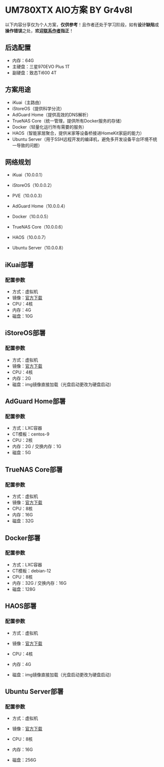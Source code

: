 # UM780XTX AIO方案 BY Gr4v8l

以下内容分享仅为个人方案，**仅供参考**！且作者还处于学习阶段，如有**设计缺陷**或**操作错误**之处，**欢迎[联系作者](https://github.com/gr4v8l)指正**！

## 后选配置

- 内存：64G
- 主硬盘：三星970EVO Plus 1T
- 副硬盘：致态Ti600 4T

## 方案用途

- iKuai（主路由）
- iStoreOS（提供科学分流）
- AdGuard Home（提供高效的DNS解析）
- TrueNAS Core（统一管理，提供所有Docker服务的存储）
- Docker（轻量化运行所有需要的服务）
- HAOS（智能家居聚合，提供米家等设备桥接进HomeKit家庭的能力）
- Ubuntu Server（用于SSH远程开发的编译机，避免多开发设备平台环境不统一导致的问题）

## 网络规划

- iKuai（10.0.0.1）
- iStoreOS（10.0.0.2）
- PVE（10.0.0.3）
- AdGuard Home（10.0.0.4）
- Docker（10.0.0.5）
- TrueNAS Core（10.0.0.6）

- HAOS（10.0.0.7）
- Ubuntu Server（10.0.0.8）

## iKuai部署

### 配置参数

- 方式：虚拟机
- 镜像：[官方下载](https://www.ikuai8.com/component/download)
- CPU：4核
- 内存：4G
- 磁盘：10G

## iStoreOS部署

### 配置参数

- 方式：虚拟机
- 镜像：[官方下载](https://fw.koolcenter.com/iStoreOS/)
- CPU：4核
- 内存：2G
- 磁盘：img镜像直接加载（光盘启动更改为硬盘启动）

## AdGuard Home部署

### 配置参数

- 方式：LXC容器
- CT模板：centos-9
- CPU：2核
- 内存：2G / 交换内存：1G
- 磁盘：5G

## TrueNAS Core部署

### 配置参数

- 方式：虚拟机
- 镜像：[官方下载](https://www.truenas.com/download-truenas-core/)
- CPU：8核
- 内存：16G
- 磁盘：32G

## Docker部署

### 配置参数

- 方式：LXC容器
- CT模板：debian-12
- CPU：8核
- 内存：32G / 交换内存：16G
- 磁盘：128G

## HAOS部署

### 配置参数

- 方式：虚拟机
- 镜像：[官方下载](https://github.com/home-assistant/operating-system/releases)

- CPU：4核
- 内存：4G
- 磁盘：img镜像直接加载（光盘启动更改为硬盘启动）

## Ubuntu Server部署

### 配置参数

- 方式：虚拟机
- 镜像：[官方下载](https://cn.ubuntu.com/download/server/thank-you?version=24.04&architecture=amd64)

- CPU：8核
- 内存：16G
- 磁盘：256G
